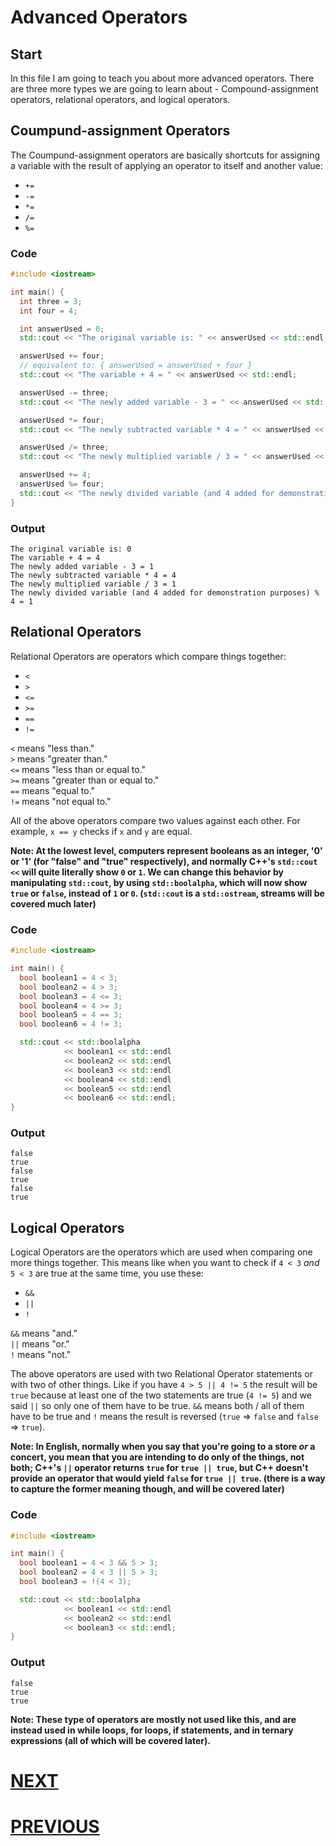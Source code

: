 # Advanced Operators

## Start

In this file I am going to teach you about more advanced operators. There are three more types we are going to learn about - Compound-assignment operators, relational operators, and logical operators.

## Coumpund-assignment Operators

The Coumpund-assignment operators are basically shortcuts for assigning a variable with the result of applying an operator to itself and another value:

- `+=`
- `-=`
- `*=`
- `/=`
- `%=`

### Code

```cpp
#include <iostream>

int main() {
  int three = 3;
  int four = 4;

  int answerUsed = 0;
  std::cout << "The original variable is: " << answerUsed << std::endl;

  answerUsed += four;
  // equivalent to: { answerUsed = answerUsed + four }
  std::cout << "The variable + 4 = " << answerUsed << std::endl;

  answerUsed -= three;
  std::cout << "The newly added variable - 3 = " << answerUsed << std::endl;

  answerUsed *= four;
  std::cout << "The newly subtracted variable * 4 = " << answerUsed << std::endl;

  answerUsed /= three;
  std::cout << "The newly multiplied variable / 3 = " << answerUsed << std::endl;

  answerUsed += 4;
  answerUsed %= four;
  std::cout << "The newly divided variable (and 4 added for demonstration purposes) % 4 = " << answerUsed << std::endl;
}
```

### Output

```shell
The original variable is: 0
The variable + 4 = 4
The newly added variable - 3 = 1
The newly subtracted variable * 4 = 4
The newly multiplied variable / 3 = 1
The newly divided variable (and 4 added for demonstration purposes) % 4 = 1
```

## Relational Operators

Relational Operators are operators which compare things together:

- `<`
- `>`
- `<=`
- `>=`
- `==`
- `!=`

`<` means "less than." \
`>` means "greater than." \
`<=` means "less than or equal to." \
`>=` means "greater than or equal to." \
`==` means "equal to." \
`!=` means "not equal to."

All of the above operators compare two values against each other. For example, `x == y` checks if `x` and `y` are equal.

**Note: At the lowest level, computers represent booleans as an integer, '0' or '1' (for "false" and "true" respectively), and normally C++'s `std::cout <<` will quite literally show `0` or `1`. We can change this behavior by manipulating `std::cout`, by using `std::boolalpha`, which will now show `true` or `false`, instead of `1` or `0`. (`std::cout` is a `std::ostream`, streams will be covered much later)**

### Code

```cpp
#include <iostream>

int main() {
  bool boolean1 = 4 < 3;
  bool boolean2 = 4 > 3;
  bool boolean3 = 4 <= 3;
  bool boolean4 = 4 >= 3;
  bool boolean5 = 4 == 3;
  bool boolean6 = 4 != 3;

  std::cout << std::boolalpha
            << boolean1 << std::endl
            << boolean2 << std::endl
            << boolean3 << std::endl
            << boolean4 << std::endl
            << boolean5 << std::endl
            << boolean6 << std::endl;
}
```

### Output

```shell
false
true
false
true
false
true
```

## Logical Operators

Logical Operators are the operators which are used when comparing one more things together. This means like when you want to check if `4 < 3` _and_ `5 < 3` are true at the same time, you use these:

- `&&`
- `||`
- `!`

`&&` means "and." \
`||` means "or." \
`!` means "not."

The above operators are used with two Relational Operator statements or with two of other things. Like if you have `4 > 5 || 4 != 5` the result will be `true` because at least one of the two statements are true (`4 != 5`) and we said `||` so only one of them have to be true. `&&` means both / all of them have to be true and `!` means the result is reversed (`true` => `false` and `false` => `true`).

**Note: In English, normally when you say that you're going to a store ___or___ a concert, you mean that you are intending to do only of the things, not both; C++'s `||` operator returns `true` for `true || true`, but C++ doesn't provide an operator that would yield `false` for `true || true`. (there is a way to capture the former meaning though, and will be covered later)**

### Code

```cpp
#include <iostream>

int main() {
  bool boolean1 = 4 < 3 && 5 > 3;
  bool boolean2 = 4 < 3 || 5 > 3;
  bool boolean3 = !(4 < 3);

  std::cout << std::boolalpha
            << boolean1 << std::endl
            << boolean2 << std::endl
            << boolean3 << std::endl;
}
```

### Output

```shell
false
true
true
```

**Note: These type of operators are mostly not used like this, and are instead used in while loops, for loops, if statements, and in ternary expressions (all of which will be covered later).**

# [NEXT]()

# [PREVIOUS](3.%20Operators.md)
